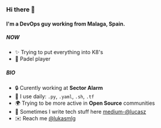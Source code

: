 ### Hi there 👋

#### I'm a DevOps guy working from Malaga, Spain.

##### NOW

- :sparkles: Trying to put everything into K8's
- :tennis: Padel player

##### BIO

- :lock: Curently working at **Sector Alarm**
- :toolbox: I use daily: `.py`, `.yaml`, `.sh`, `.tf`
- :earth_africa: Trying to be more active in **Open Source** communities
- :microscope: Sometimes I write tech stuff here [medium-@lucasz](https://medium.com/@lucasz)
- :envelope: Reach me [@lukasmlg](https://twitter.com/lukasmlg)




<!--
**lucas-bonilla/lucas-bonilla** is a ✨ _special_ ✨ repository because its `README.md` (this file) appears on your GitHub profile.

Here are some ideas to get you started:

- 🔭 I’m currently working on ...
- 🌱 I’m currently learning ...
- 👯 I’m looking to collaborate on ...
- 🤔 I’m looking for help with ...
- 💬 Ask me about ...
- 📫 How to reach me: ...
- 😄 Pronouns: ...
- ⚡ Fun fact: ...
-->
